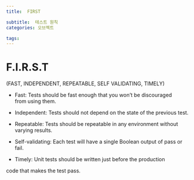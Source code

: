 ```yaml
---
title:  FIRST

subtitle:  테스트 원칙
categories: 오브젝트

tags: 
---
```


  
  
# F.I.R.S.T  
(FAST, INDEPENDENT, REPEATABLE, SELF VALIDATING, TIMELY)   
* Fast: Tests should be fast enough that you won’t be discouraged   
from using them.   
  
* Independent: Tests should not depend on the state of the previous test.   
  
* Repeatable: Tests should be repeatable in any environment without varying results.   
  
* Self-validating: Each test will have a single Boolean output of pass or fail.   
  
* Timely: Unit tests should be written just before the production   
  
code that makes the test pass.   
